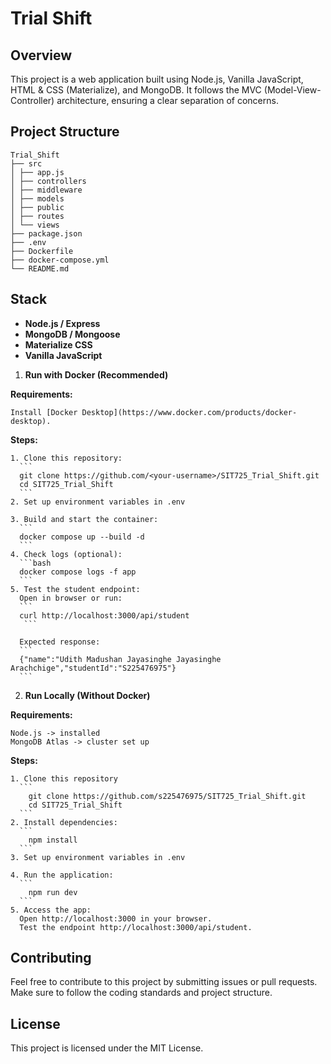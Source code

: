 # Trial Shift

## Overview

This project is a web application built using Node.js, Vanilla JavaScript, HTML & CSS (Materialize), and MongoDB. It follows the MVC (Model-View-Controller) architecture, ensuring a clear separation of concerns.

## Project Structure

```
Trial_Shift
├── src
│ ├── app.js
│ ├── controllers
│ ├── middleware
│ ├── models
│ ├── public
│ ├── routes
│ └── views
├── package.json
├── .env
├── Dockerfile
├── docker-compose.yml
└── README.md
```

## Stack

- **Node.js / Express**
- **MongoDB / Mongoose**
- **Materialize CSS**
- **Vanilla JavaScript**

1. **Run with Docker (Recommended)**
   
  **Requirements:**
 
   ```
   Install [Docker Desktop](https://www.docker.com/products/docker-desktop).
   ```

  **Steps:**
  
    1. Clone this repository:
      ```
      git clone https://github.com/<your-username>/SIT725_Trial_Shift.git
      cd SIT725_Trial_Shift
      ```
    2. Set up environment variables in .env
    
    3. Build and start the container:
      ```
      docker compose up --build -d
      ```
    4. Check logs (optional):
      ```bash
      docker compose logs -f app
      ```
    5. Test the student endpoint:
      Open in browser or run:
      ```
      curl http://localhost:3000/api/student
       ```

      Expected response:
      ```
      {"name":"Udith Madushan Jayasinghe Jayasinghe Arachchige","studentId":"S225476975"}
      ```
2. **Run Locally (Without Docker)**
   
  **Requirements:**

    Node.js -> installed
    MongoDB Atlas -> cluster set up

  **Steps:**
  
    1. Clone this repository
      ```
        git clone https://github.com/s225476975/SIT725_Trial_Shift.git
        cd SIT725_Trial_Shift
      ```
    2. Install dependencies:
      ```
        npm install
      ```
    3. Set up environment variables in .env

    4. Run the application:
      ```
        npm run dev
      ```
    5. Access the app:
      Open http://localhost:3000 in your browser.
      Test the endpoint http://localhost:3000/api/student.

## Contributing

Feel free to contribute to this project by submitting issues or pull requests. Make sure to follow the coding standards and project structure.

## License

This project is licensed under the MIT License.


